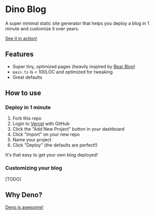 # Dino Blog

A super minimal static site generator that helps you deploy a blog in 1 minute and customize it over years.

[See it in action!](todo)

## Features

- Super tiny, optimized pages (heavily inspired by [Bear Blog](https://bearblog.dev/))
- `main.ts` is < 100LOC and optimized for tweaking
- Great defaults 

## How to use

### Deploy in 1 minute

1. Fork this repo
2. Login to [Vercel](https://vercel.com/) with GitHub
3. Click the "Add New Project" button in your dashboard
4. Click "Import" on your new repo
5. Name your project
6. Click "Deploy" (the defaults are perfect!)

It's that easy to get your own blog deployed!

### Customizing your blog

[TODO]

## Why Deno?

[Deno is awesome!](https://matklad.github.io/2023/02/12/a-love-letter-to-deno.html)